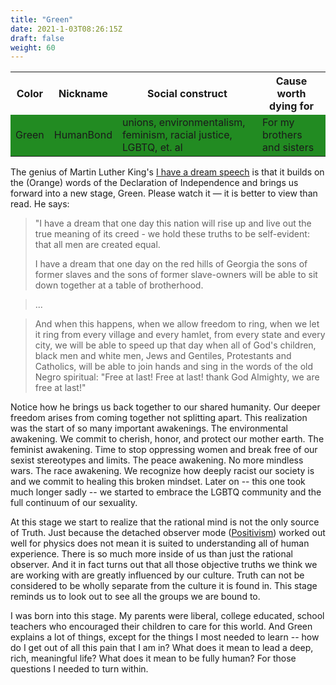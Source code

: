 ```yaml
---
title: "Green"
date: 2021-1-03T08:26:15Z
draft: false
weight: 60
---
```

<style>
table tr#Green td {background-color:#228B22;}
</style>

<table style="width:100%">
  <tr>
    <th>Color</th>
    <th>Nickname</th>
    <th>Social construct</th>
    <th>Cause worth dying for</th>
  </tr>
  <tr id="Green">
    <td>Green</td>
    <td>HumanBond</td>
    <td>unions, environmentalism, feminism, racial justice, LGBTQ, et. al</td>
    <td>For my brothers and sisters</td>
  </tr>
</table>

The genius of Martin Luther King's [I have a dream speech][1] is that it builds on the (Orange) words of the Declaration of Independence and brings us forward into a new stage, Green. Please watch it — it is better to view than read. He says:

> "I have a dream that one day this nation will rise up and live out the true meaning of its creed - we hold these truths to be self-evident: that all men are created equal.
> 
> I have a dream that one day on the red hills of Georgia the sons of former slaves and the sons of former slave-owners will be able to sit down together at a table of brotherhood.

> ...

> And when this happens, when we allow freedom to ring, when we let it ring from every village and every hamlet, from every state and every city, we will be able to speed up that day when all of God's children, black men and white men, Jews and Gentiles, Protestants and Catholics, will be able to join hands and sing in the words of the old Negro spiritual: "Free at last! Free at last! thank God Almighty, we are free at last!"

Notice how he brings us back together to our shared humanity. Our deeper freedom arises from coming together not splitting apart. This realization was the start of so many important awakenings. The environmental awakening. We commit to cherish, honor, and protect our mother earth. The feminist awakening. Time to stop oppressing women and break free of our sexist stereotypes and limits. The peace awakening. No more mindless wars. The race awakening. We recognize how deeply racist our society is and we commit to healing this broken mindset. Later on -- this one took much longer sadly -- we started to embrace the LGBTQ community and the full continuum of our sexuality.

At this stage we start to realize that the rational mind is not the only source of Truth. Just because the detached observer mode ([Positivism][2]) worked out well for physics does not mean it is suited to understanding all of human experience. There is so much more inside of us than just the rational observer. And it in fact turns out that all those objective truths we think we are working with are greatly influenced by our culture. Truth can not be considered to be wholly separate from the culture it is found in. This stage reminds us to look out to see all the groups we are bound to.

I was born into this stage. My parents were liberal, college educated, school teachers who encouraged their children to care for this world. And Green explains a lot of things, except for the things I most needed to learn -- how do I get out of all this pain that I am in? What does it mean to lead a deep, rich, meaningful life? What does it mean to be fully human? For those questions I needed to turn within.

[1]:	https://www.npr.org/2010/01/18/122701268/i-have-a-dream-speech-in-its-entirety
[2]:	https://en.wikipedia.org/wiki/Positivism
